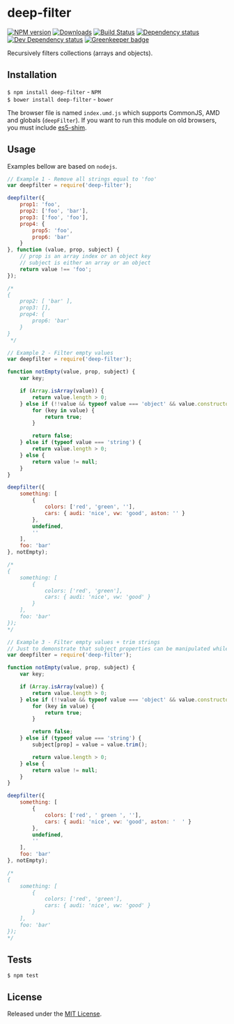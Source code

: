 # deep-filter

[![NPM version][npm-image]][npm-url] [![Downloads][downloads-image]][npm-url] [![Build Status][travis-image]][travis-url] [![Dependency status][david-dm-image]][david-dm-url] [![Dev Dependency status][david-dm-dev-image]][david-dm-dev-url] [![Greenkeeper badge][greenkeeper-image]][greenkeeper-url]

[npm-url]:https://npmjs.org/package/deep-filter
[downloads-image]:http://img.shields.io/npm/dm/deep-filter.svg
[npm-image]:http://img.shields.io/npm/v/deep-filter.svg
[travis-url]:https://travis-ci.org/IndigoUnited/js-deep-filter
[travis-image]:http://img.shields.io/travis/IndigoUnited/js-deep-filter/master.svg
[david-dm-url]:https://david-dm.org/IndigoUnited/js-deep-filter
[david-dm-image]:https://img.shields.io/david/IndigoUnited/js-deep-filter.svg
[david-dm-dev-url]:https://david-dm.org/IndigoUnited/js-deep-filter?type=dev
[david-dm-dev-image]:https://img.shields.io/david/dev/IndigoUnited/js-deep-filter.svg
[greenkeeper-image]:https://badges.greenkeeper.io/IndigoUnited/node-p-throttler.svg
[greenkeeper-url]:https://greenkeeper.io/

Recursively filters collections (arrays and objects).


## Installation

`$ npm install deep-filter` - `NPM`   
`$ bower install deep-filter` - `bower`

The browser file is named `index.umd.js` which supports CommonJS, AMD and globals (`deepFilter`).
If you want to run this module on old browsers, you must include [es5-shim](https://github.com/es-shims/es5-shim).


## Usage

Examples bellow are based on `nodejs`.

```js
// Example 1 - Remove all strings equal to 'foo'
var deepfilter = require('deep-filter');

deepfilter({
    prop1: 'foo',
    prop2: ['foo', 'bar'],
    prop3: ['foo', 'foo'],
    prop4: {
        prop5: 'foo',
        prop6: 'bar'
    }
}, function (value, prop, subject) {
    // prop is an array index or an object key
    // subject is either an array or an object
    return value !== 'foo';
});

/*
{
    prop2: [ 'bar' ],
    prop3: [],
    prop4: {
        prop6: 'bar'
    }
}
 */

// Example 2 - Filter empty values
var deepfilter = require('deep-filter');

function notEmpty(value, prop, subject) {
    var key;

    if (Array.isArray(value)) {
        return value.length > 0;
    } else if (!!value && typeof value === 'object' && value.constructor === Object) {
        for (key in value) {
            return true;
        }

        return false;
    } else if (typeof value === 'string') {
        return value.length > 0;
    } else {
        return value != null;
    }
}

deepfilter({
    something: [
        {
            colors: ['red', 'green', ''],
            cars: { audi: 'nice', vw: 'good', aston: '' }
        },
        undefined,
        ''
    ],
    foo: 'bar'
}, notEmpty);

/*
{
    something: [
        {
            colors: ['red', 'green'],
            cars: { audi: 'nice', vw: 'good' }
        }
    ],
    foo: 'bar'
});
*/

// Example 3 - Filter empty values + trim strings
// Just to demonstrate that subject properties can be manipulated while filtering
var deepfilter = require('deep-filter');

function notEmpty(value, prop, subject) {
    var key;

    if (Array.isArray(value)) {
        return value.length > 0;
    } else if (!!value && typeof value === 'object' && value.constructor === Object) {
        for (key in value) {
            return true;
        }

        return false;
    } else if (typeof value === 'string') {
        subject[prop] = value = value.trim();

        return value.length > 0;
    } else {
        return value != null;
    }
}

deepfilter({
    something: [
        {
            colors: ['red', ' green ', ''],
            cars: { audi: 'nice', vw: 'good', aston: '  ' }
        },
        undefined,
        ''
    ],
    foo: 'bar'
}, notEmpty);

/*
{
    something: [
        {
            colors: ['red', 'green'],
            cars: { audi: 'nice', vw: 'good' }
        }
    ],
    foo: 'bar'
});
*/
```

## Tests

`$ npm test`


## License

Released under the [MIT License](http://www.opensource.org/licenses/mit-license.php).
